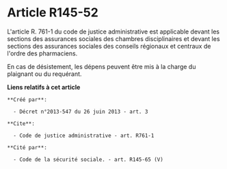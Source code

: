# Article R145-52

L'article R. 761-1 du code de justice administrative est applicable devant les sections des assurances sociales des chambres
disciplinaires et devant les sections des assurances sociales des conseils régionaux et centraux de l'ordre des pharmaciens. 

En cas de désistement, les dépens peuvent être mis à la charge du plaignant ou du requérant.

**Liens relatifs à cet article**

	**Créé par**:

	  - Décret n°2013-547 du 26 juin 2013 - art. 3

	**Cite**:

	  - Code de justice administrative - art. R761-1

	**Cité par**:

	  - Code de la sécurité sociale. - art. R145-65 (V)
